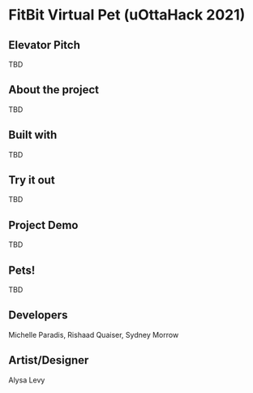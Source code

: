 # FitBit Virtual Pet (uOttaHack 2021)

## Elevator Pitch
TBD

## About the project
TBD

## Built with
TBD

## Try it out
TBD

## Project Demo
TBD

## Pets!
TBD

## Developers
Michelle Paradis, Rishaad Quaiser, Sydney Morrow

## Artist/Designer
Alysa Levy

